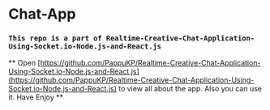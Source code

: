 # Chat-App

### `This repo is a part of Realtime-Creative-Chat-Application-Using-Socket.io-Node.js-and-React.js `

** Open [https://github.com/PappuKP/Realtime-Creative-Chat-Application-Using-Socket.io-Node.js-and-React.js](https://github.com/PappuKP/Realtime-Creative-Chat-Application-Using-Socket.io-Node.js-and-React.js) to view all about the app.
Also you can use it. 
Have Enjoy **
